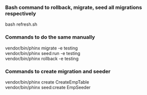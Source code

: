 ### Bash command to rollback, migrate, seed all migrations respectively
bash refresh.sh  

### Commands to do the same manually
vendor/bin/phinx migrate -e testing  
vendor/bin/phinx seed:run -e testing  
vendor/bin/phinx rollback -e testing  

### Commands to create migration and seeder
vendor/bin/phinx create CreateEmpTable  
vendor/bin/phinx seed:create EmpSeeder  
